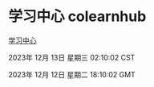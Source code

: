 # 学习中心 colearnhub
[学习中心](http://219.139.199.150:56308/colearnhub/)

2023年 12月 13日 星期三 02:10:02 CST

2023年 12月 12日 星期二 18:10:02 GMT
